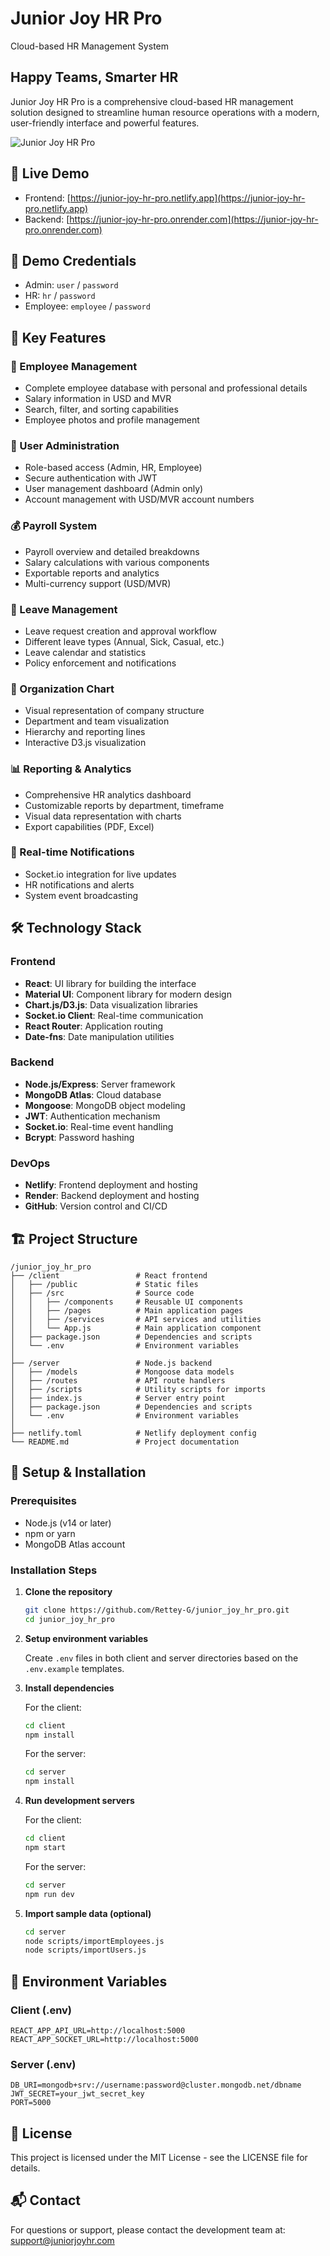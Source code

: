 # Junior Joy HR Pro

Cloud-based HR Management System

## Happy Teams, Smarter HR

Junior Joy HR Pro is a comprehensive cloud-based HR management solution designed to streamline human resource operations with a modern, user-friendly interface and powerful features.

![Junior Joy HR Pro](https://i.imgur.com/f9jt0DB.png)

## 🚀 Live Demo

- Frontend: [https://junior-joy-hr-pro.netlify.app](https://junior-joy-hr-pro.netlify.app)
- Backend: [https://junior-joy-hr-pro.onrender.com](https://junior-joy-hr-pro.onrender.com)

## 🔑 Demo Credentials

- Admin: `user` / `password`
- HR: `hr` / `password`
- Employee: `employee` / `password`

## 🌟 Key Features

### 👥 Employee Management
- Complete employee database with personal and professional details
- Salary information in USD and MVR
- Search, filter, and sorting capabilities
- Employee photos and profile management

### 👮 User Administration
- Role-based access (Admin, HR, Employee)
- Secure authentication with JWT
- User management dashboard (Admin only)
- Account management with USD/MVR account numbers

### 💰 Payroll System
- Payroll overview and detailed breakdowns
- Salary calculations with various components
- Exportable reports and analytics
- Multi-currency support (USD/MVR)

### 📅 Leave Management
- Leave request creation and approval workflow
- Different leave types (Annual, Sick, Casual, etc.)
- Leave calendar and statistics
- Policy enforcement and notifications

### 🏢 Organization Chart
- Visual representation of company structure
- Department and team visualization
- Hierarchy and reporting lines
- Interactive D3.js visualization

### 📊 Reporting & Analytics
- Comprehensive HR analytics dashboard
- Customizable reports by department, timeframe
- Visual data representation with charts
- Export capabilities (PDF, Excel)

### 🔔 Real-time Notifications
- Socket.io integration for live updates
- HR notifications and alerts
- System event broadcasting

## 🛠️ Technology Stack

### Frontend
- **React**: UI library for building the interface
- **Material UI**: Component library for modern design
- **Chart.js/D3.js**: Data visualization libraries
- **Socket.io Client**: Real-time communication
- **React Router**: Application routing
- **Date-fns**: Date manipulation utilities

### Backend
- **Node.js/Express**: Server framework
- **MongoDB Atlas**: Cloud database
- **Mongoose**: MongoDB object modeling
- **JWT**: Authentication mechanism
- **Socket.io**: Real-time event handling
- **Bcrypt**: Password hashing

### DevOps
- **Netlify**: Frontend deployment and hosting
- **Render**: Backend deployment and hosting
- **GitHub**: Version control and CI/CD

## 🏗️ Project Structure

```
/junior_joy_hr_pro
├── /client                 # React frontend
│   ├── /public             # Static files
│   ├── /src                # Source code
│   │   ├── /components     # Reusable UI components
│   │   ├── /pages          # Main application pages
│   │   ├── /services       # API services and utilities
│   │   └── App.js          # Main application component
│   ├── package.json        # Dependencies and scripts
│   └── .env                # Environment variables
│
├── /server                 # Node.js backend
│   ├── /models             # Mongoose data models
│   ├── /routes             # API route handlers
│   ├── /scripts            # Utility scripts for imports
│   ├── index.js            # Server entry point
│   ├── package.json        # Dependencies and scripts
│   └── .env                # Environment variables
│
├── netlify.toml            # Netlify deployment config
└── README.md               # Project documentation
```

## 🔧 Setup & Installation

### Prerequisites
- Node.js (v14 or later)
- npm or yarn
- MongoDB Atlas account

### Installation Steps

1. **Clone the repository**
   ```bash
   git clone https://github.com/Rettey-G/junior_joy_hr_pro.git
   cd junior_joy_hr_pro
   ```

2. **Setup environment variables**
   
   Create `.env` files in both client and server directories based on the `.env.example` templates.

3. **Install dependencies**

   For the client:
   ```bash
   cd client
   npm install
   ```

   For the server:
   ```bash
   cd server
   npm install
   ```

4. **Run development servers**

   For the client:
   ```bash
   cd client
   npm start
   ```

   For the server:
   ```bash
   cd server
   npm run dev
   ```

5. **Import sample data (optional)**
   ```bash
   cd server
   node scripts/importEmployees.js
   node scripts/importUsers.js
   ```

## 🔐 Environment Variables

### Client (.env)
```
REACT_APP_API_URL=http://localhost:5000
REACT_APP_SOCKET_URL=http://localhost:5000
```

### Server (.env)
```
DB_URI=mongodb+srv://username:password@cluster.mongodb.net/dbname
JWT_SECRET=your_jwt_secret_key
PORT=5000
```

## 📝 License

This project is licensed under the MIT License - see the LICENSE file for details.

## 📬 Contact

For questions or support, please contact the development team at: support@juniorjoyhr.com
